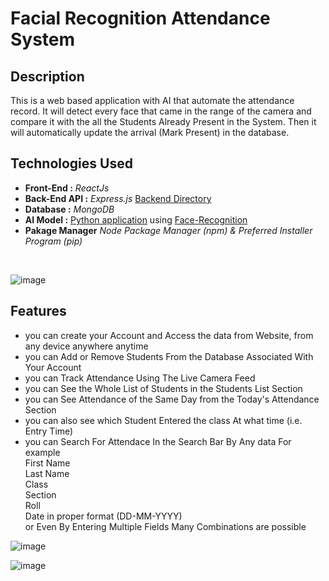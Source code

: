 # Facial Recognition Attendance System

## Description

This is a web based application with AI that automate the attendance record. It will  detect every face that came in the range of the camera and compare it with the all the Students Already Present in the System. Then it will automatically update the arrival (Mark Present) in the database. 

## Technologies Used

* **Front-End :** *ReactJs* 
* **Back-End API :** *Express.js* [Backend Directory](server)
* **Database :** *MongoDB*
* **AI Model :** [Python application](Background) using [Face-Recognition](https://face-recognition.readthedocs.io/en/latest/readme.html)
* **Pakage Manager** *Node Package Manager (npm) & Preferred Installer Program (pip)*
<br />

![image](https://github.com/jayantsB123/Facial-Recognition-Attendance-System/assets/97082996/acb5bc34-3cf6-4964-a0ca-311d99dca8ee)



## Features

* you can create your Account and Access the data from Website, from any device anywhere anytime
* you can Add or Remove Students From the Database Associated With Your Account
* you can Track Attendance Using The Live Camera Feed
* you can See the Whole List of Students in the Students List Section
* you can See Attendance of the Same Day from the Today's Attendance Section
* you can also see which Student Entered the class At what time (i.e. Entry Time)
* you can Search For Attendace In the Search Bar By Any data For example<br />
  First Name <br />
  Last Name <br />
  Class <br />
  Section <br />
  Roll <br />
  Date in proper format (DD-MM-YYYY) <br />
  or Even By Entering Multiple Fields Many Combinations are possible

![image](https://github.com/jayantsB123/Facial-Recognition-Attendance-System/assets/97082996/1bc5bd2c-bf33-4129-86db-05add567b9ce)

![image](https://github.com/jayantsB123/Facial-Recognition-Attendance-System/assets/97082996/ac7f3af4-f9e6-445e-9fd4-8ec9b207bd88)
